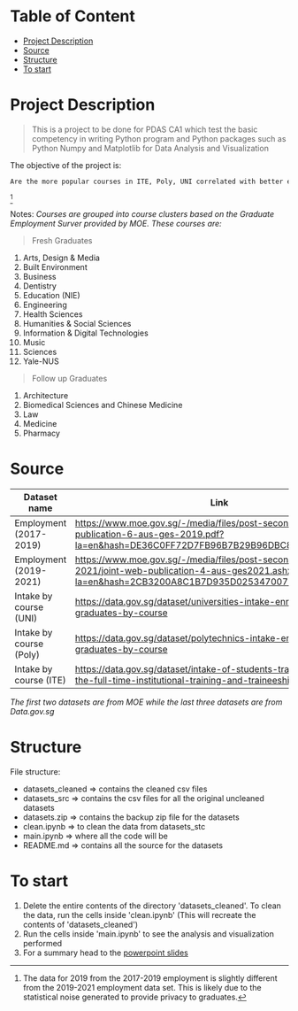 <!-- omit in toc -->
# Table of Content
- [Project Description](#project-description)
- [Source](#source)
- [Structure](#structure)
- [To start](#to-start)

# Project Description
> This is a project to be done for PDAS CA1 which test the basic competency in writing Python program and Python packages such as Python Numpy and Matplotlib for Data Analysis and Visualization

The objective of the project is:
```md
Are the more popular courses in ITE, Poly, UNI correlated with better employment opportunities?
```
[^1]

[^1]: The data for 2019 from the 2017-2019 employment is slightly different from the 2019-2021 employment data set. This is likely due to the statistical noise generated to provide privacy to graduates.

Notes: _Courses are grouped into course clusters based on the Graduate Employment Surver provided by MOE. These courses are:_

> Fresh Graduates
1. Arts, Design & Media
2. Built Environment
3. Business
4. Dentistry
5. Education (NIE)
6. Engineering
7. Health Sciences
8. Humanities & Social Sciences
9. Information & Digital Technologies
10. Music
11. Sciences
12. Yale-NUS

> Follow up Graduates
1. Architecture
2. Biomedical Sciences and Chinese Medicine
3. Law
4. Medicine
5. Pharmacy

# Source
|       Dataset name   | Link |
|----------------------|------|
| Employment (2017-2019) | https://www.moe.gov.sg/-/media/files/post-secondary/joint-web-publication-6-aus-ges-2019.pdf?la=en&hash=DE36C0FF72D7FB96B7B29B96DBC8D67D03A7B3C3|
| Employment (2019-2021) | https://www.moe.gov.sg/-/media/files/post-secondary/ges-2021/joint-web-publication-4-aus-ges2021.ashx?la=en&hash=2CB3200A8C1B7D935D0253470072DE82DDF49B42
| Intake by course (UNI) | https://data.gov.sg/dataset/universities-intake-enrolment-and-graduates-by-course|
| Intake by course (Poly) | https://data.gov.sg/dataset/polytechnics-intake-enrolment-and-graduates-by-course|
| Intake by course (ITE) | https://data.gov.sg/dataset/intake-of-students-trainees-under-the-full-time-institutional-training-and-traineeship-programmes|

_The first two datasets are from MOE while the last three datasets are from Data.gov.sg_

# Structure
File structure:
- datasets_cleaned => contains the cleaned csv files
- datasets_src => contains the csv files for all the original uncleaned datasets
- datasets.zip => contains the backup zip file for the datasets
- clean.ipynb => to clean the data from datasets_stc 
- main.ipynb => where all the code will be
- README.md => contains all the source for the datasets

# To start

1. Delete the entire contents of the directory 'datasets_cleaned'. To clean the data, run the cells inside 'clean.ipynb' (This will recreate the contents of 'datasets_cleaned')
2. Run the cells inside 'main.ipynb' to see the analysis and visualization performed
3. For a summary head to the [powerpoint slides](https://google.com)